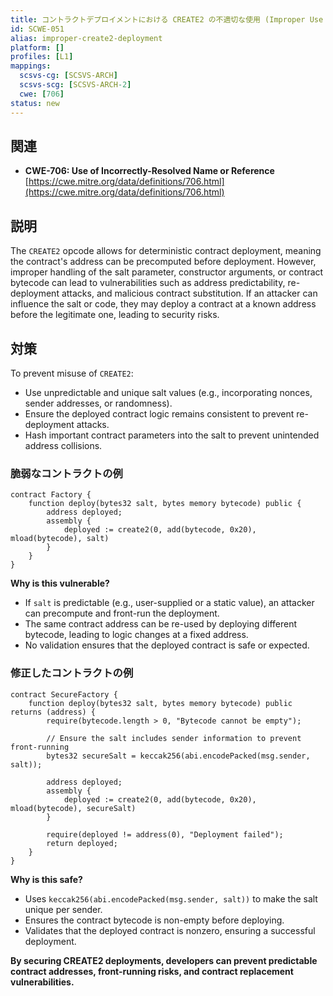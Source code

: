 ```yaml
---
title: コントラクトデプロイメントにおける CREATE2 の不適切な使用 (Improper Use of CREATE2 for Contract Deployment)
id: SCWE-051
alias: improper-create2-deployment
platform: []
profiles: [L1]
mappings:
  scsvs-cg: [SCSVS-ARCH]
  scsvs-scg: [SCSVS-ARCH-2]
  cwe: [706]
status: new
---
```


## 関連
- **CWE-706: Use of Incorrectly-Resolved Name or Reference**  
  [https://cwe.mitre.org/data/definitions/706.html](https://cwe.mitre.org/data/definitions/706.html)  

## 説明
The `CREATE2` opcode allows for deterministic contract deployment, meaning the contract's address can be precomputed before deployment. However, improper handling of the salt parameter, constructor arguments, or contract bytecode can lead to vulnerabilities such as address predictability, re-deployment attacks, and malicious contract substitution. If an attacker can influence the salt or code, they may deploy a contract at a known address before the legitimate one, leading to security risks.

## 対策
To prevent misuse of `CREATE2`:  
- Use unpredictable and unique salt values (e.g., incorporating nonces, sender addresses, or randomness).  
- Ensure the deployed contract logic remains consistent to prevent re-deployment attacks.  
- Hash important contract parameters into the salt to prevent unintended address collisions.  

### 脆弱なコントラクトの例
```solidity
contract Factory {
    function deploy(bytes32 salt, bytes memory bytecode) public {
        address deployed;
        assembly {
            deployed := create2(0, add(bytecode, 0x20), mload(bytecode), salt)
        }
    }
}
```

**Why is this vulnerable?**

- If `salt` is predictable (e.g., user-supplied or a static value), an attacker can precompute and front-run the deployment.
- The same contract address can be re-used by deploying different bytecode, leading to logic changes at a fixed address.
- No validation ensures that the deployed contract is safe or expected.

### 修正したコントラクトの例

```solidity
contract SecureFactory {
    function deploy(bytes32 salt, bytes memory bytecode) public returns (address) {
        require(bytecode.length > 0, "Bytecode cannot be empty");

        // Ensure the salt includes sender information to prevent front-running
        bytes32 secureSalt = keccak256(abi.encodePacked(msg.sender, salt));

        address deployed;
        assembly {
            deployed := create2(0, add(bytecode, 0x20), mload(bytecode), secureSalt)
        }

        require(deployed != address(0), "Deployment failed");
        return deployed;
    }
}
```

**Why is this safe?**
- Uses `keccak256(abi.encodePacked(msg.sender, salt))` to make the salt unique per sender.
- Ensures the contract bytecode is non-empty before deploying.
- Validates that the deployed contract is nonzero, ensuring a successful deployment.

**By securing CREATE2 deployments, developers can prevent predictable contract addresses, front-running risks, and contract replacement vulnerabilities.**
